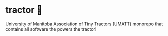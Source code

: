 # tractor 🚜

University of Manitoba Association of Tiny Tractors (UMATT) monorepo that contains all software the powers the tractor!
